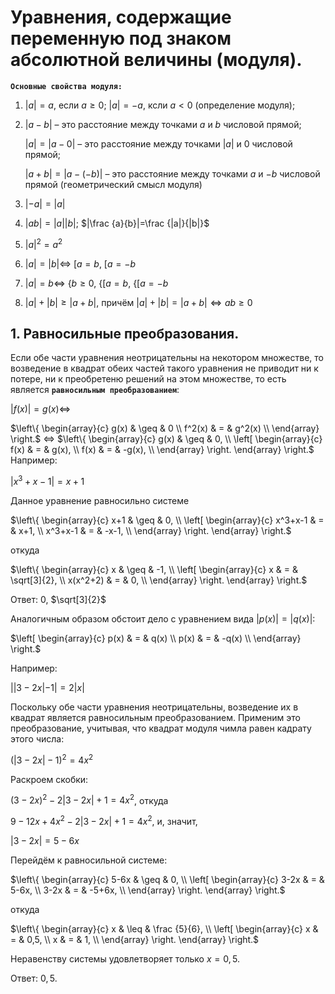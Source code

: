 # Уравнения, содержащие переменную под знаком абсолютной величины (модуля).

**`Основные свойства модуля:`**
1. $|a|=a$, если $a \geq 0$; $|a|=-a$, ксли $a<0$ (определение модуля);
2. $|a-b|$ – это расстояние между точками $a$ и $b$ числовой прямой;
   
   $|a|=|a-0|$ – это расстояние между точками $|a|$ и $0$ числовой прямой;

   $|a+b|=|a-(-b)|$ – это расстояние между точками $a$ и $-b$ числовой прямой (геометрический смысл модуля)

3. $|-a|=|a|$
4. $|ab|=|a||b|$; $|\frac {a}{b}|=\frac {|a|}{|b|}$
5. $|a|^2=a^2$
6. $|a|=|b| \Leftrightarrow$  [$a=b$, [$a=-b$
7. $|a|=b \Leftrightarrow$ {$b \geq 0$, {[$a=b$, {[$a=-b$
8. $|a|+|b| \geq |a+b|$, причём $|a|+|b|=|a+b| \Leftrightarrow ab \geq 0$ 

## 1. Равносильные преобразования.

Если обе части уравнения неотрицательны на некотором множестве, то возведение в квадрат обеих частей такого уравнения не приводит ни к потере, ни к преобретеню решений на этом множестве, то есть является **`равносильным преобразованием`**:

$|f(x)|=g(x) \Leftrightarrow$ 

$\left\{
  \begin{array}{c}
     g(x) & \geq & 0 \\
     f^2(x) & = & g^2(x) \\
  \end{array}
\right.$
$\Leftrightarrow$
$\left\{
  \begin{array}{c}
     g(x) & \geq & 0, \\
    \left[
  \begin{array}{c}
     f(x) & = & g(x), \\
     f(x) & = & -g(x), \\
  \end{array}
\right.
  \end{array}
\right.$
 Например:

$|x^3+x-1|=x+1$

Данное уравнение равносильно системе

$\left\{
  \begin{array}{c}
     x+1 & \geq & 0, \\
    \left[
  \begin{array}{c}
     x^3+x-1 & = & x+1, \\
     x^3+x-1 & = & -x-1, \\
  \end{array}
\right.
  \end{array}
\right.$

откуда

$\left\{
  \begin{array}{c}
     x & \geq & -1, \\
    \left[
  \begin{array}{c}
     x & = & \sqrt[3]{2}, \\
     x(x^2+2) & = & 0, \\
  \end{array}
\right.
  \end{array}
\right.$


Ответ: $0$, $\sqrt[3]{2}$

Аналогичным образом обстоит дело с уравнением вида $|p(x)|=|q(x)|$:

$\left[
  \begin{array}{c}
     p(x) & = & q(x) \\
     p(x) & = & -q(x) \\
  \end{array}
\right.$

Например:

$||3-2x|-1|=2|x|$

Поскольку обе части уравнения неотрицательны, возведение их в квадрат является равносильным преобразованием. Применим это преобразование, учитывая, что квадрат модуля чимла равен кадрату этого числа:

$(|3-2x|-1)^2=4x^2$

Раскроем скобки:

$(3-2x)^2-2|3-2x|+1=4x^2$, откуда

$9-12x+4x^2-2|3-2x|+1=4x^2$, и, значит,

$|3-2x|=5-6x$

Перейдём к равносильной системе:

$\left\{
  \begin{array}{c}
     5-6x & \geq & 0, \\
    \left[
  \begin{array}{c}
     3-2x & = & 5-6x, \\
     3-2x & = & -5+6x, \\
  \end{array}
\right.
  \end{array}
\right.$

откуда

$\left\{
  \begin{array}{c}
     x & \leq & \frac {5}{6}, \\
    \left[
  \begin{array}{c}
     x & = & 0,5, \\
     x & = & 1, \\
  \end{array}
\right.
  \end{array}
\right.$

Неравенству системы удовлетворяет только $x=0,5$.

Ответ: $0,5$.

